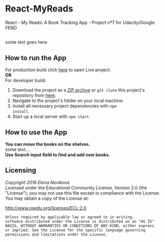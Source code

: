 # React-MyReads
React - My Reads: A Book Tracking App - Project nº7 for Udacity/Google FEND
##
some text goes here
## How to run the App
For production build click [here](https://elenanovikova.github.io/React-MyReads/build) to open Live project.
<br> **OR** <br>
For developer build:
1. Download the project as a [ZIP archive](https://github.com/ElenaNovikova/React-MyReads/archive/master.zip) or <code>git clone</code> this project's repository from [here](https://github.com/ElenaNovikova/React-MyReads.git).
2. Navigate to the project's folder on your local machine.
3. Install all necessary project dependencies with <code>npm install</code>.
4. Start up a local server with <code>npm start</code>.
## How to use the App
<strong>You can move the books on the shelves.</strong><br>
some text....<br>
<strong>Use Search input field to find and add new books.</strong>
## Licensing
*Copyright 2018 Elena Novikova* <br>
Licensed under the Educational Community License, Version 2.0 (the "License"); you may not use this file except in compliance with the License. You may obtain a copy of the License at:

http://www.osedu.org/licenses/ECL-2.0

	Unless required by applicable law or agreed to in writing,
	software distributed under the License is distributed on an "AS IS"
	BASIS, WITHOUT WARRANTIES OR CONDITIONS OF ANY KIND, either express
	or implied. See the License for the specific language governing
	permissions and limitations under the License.
